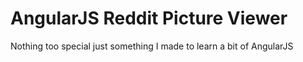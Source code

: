 # AngularJS Reddit Picture Viewer

Nothing too special just something I made to learn a bit of AngularJS
